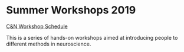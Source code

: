 # Summer Workshops 2019

[C&N Workshop Schedule](https://docs.google.com/spreadsheets/d/1Xb05c-fdYsZFipSzGXjumPcmLpiF7LOhrQbD-v691cY/edit#gid=0)


This is a series of hands-on workshops aimed at introducing people to different methods in neuroscience. 
